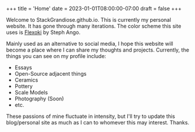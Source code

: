 +++
title = 'Home'
date = 2023-01-01T08:00:00-07:00
draft = false
+++

Welcome to StackGrandiose.github.io. This is currently my personal
website. It has gone through many iterations. The color scheme this site
uses is [Flexoki](https://stephango.com/flexoki) by Steph Ango.

Mainly used as an alternative to social media, I hope this website will become a place where I can share my thoughts and projects. Currently, the things you can see on my profile include:

- Essays
- Open-Source adjacent things
- Ceramics
- Pottery
- Scale Models
- Photography (Soon)
- etc.

These passions of mine fluctuate in intensity, but I'll try to update this blog/personal site as much as I can to whomever this may interest. Thanks.
